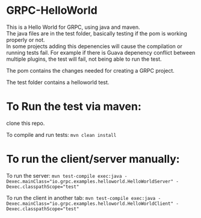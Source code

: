 # GRPC-HelloWorld

This is a Hello World for GRPC, using java and maven. <br/>
The java files are in the test folder, basically testing if the pom is working properly or not. <br/>
In some projects adding this depenencies will cause the compilation or running tests fail. For example if there is Guava depenency conflict between multiple plugins, the test will fail, not being able to run the test. 


The pom contains the changes needed for creating a GRPC project. 

The test folder contains a helloworld test. 

# To Run the test via maven:
clone this repo. 

To compile and run tests: 
```mvn clean install```


# To run the client/server manually:
To run the server: 
```mvn test-compile exec:java -Dexec.mainClass="io.grpc.examples.helloworld.HelloWorldServer" -Dexec.classpathScope="test"```

To run the client in another tab: 
```mvn test-compile exec:java -Dexec.mainClass="io.grpc.examples.helloworld.HelloWorldClient" -Dexec.classpathScope="test"```


